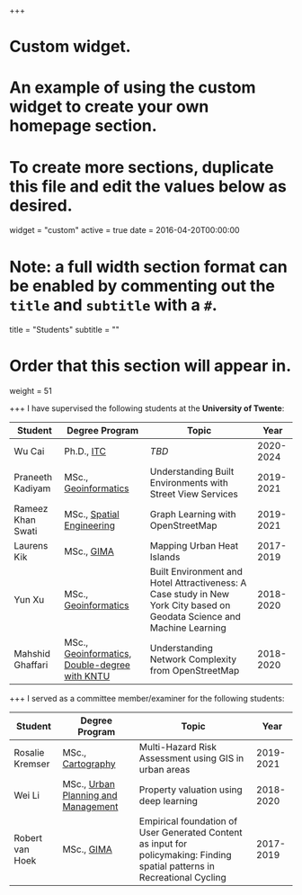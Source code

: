 +++
# Custom widget.
# An example of using the custom widget to create your own homepage section.
# To create more sections, duplicate this file and edit the values below as desired.
widget = "custom"
active = true
date = 2016-04-20T00:00:00

# Note: a full width section format can be enabled by commenting out the `title` and `subtitle` with a `#`.
title = "Students"
subtitle = ""

# Order that this section will appear in.
weight = 51


+++
I have supervised the following students at the **University of Twente**:

Student| Degree Program| Topic | Year
-------|--------| ------|------| 
Wu Cai|Ph.D., [ITC](https://www.itc.nl/research/study-for-phd/)|*TBD*|2020-2024
Praneeth Kadiyam|MSc., [Geoinformatics](https://www.itc.nl/education/studyfinder/geo-information-science-earth-observation/)| Understanding Built Environments with Street View Services|2019-2021
Rameez Khan Swati| MSc., [Spatial Engineering](https://www.utwente.nl/en/education/master/programmes/spatial-engineering/)| Graph Learning with OpenStreetMap|2019-2021
Laurens Kik|MSc., [GIMA](https://www.uu.nl/masters/en/geographical-information-management-and-applications-gima)| Mapping Urban Heat Islands|2017-2019
Yun Xu|MSc., [Geoinformatics](https://www.itc.nl/education/studyfinder/geo-information-science-earth-observation/)| Built Environment and Hotel Attractiveness: A Case study in New York City based on Geodata Science and Machine Learning|2018-2020
Mahshid Ghaffari|MSc., [Geoinformatics, Double-degree with KNTU](https://en.kntu.ac.ir/faculties/geodesy-geomatics-engineering/)|Understanding Network Complexity from OpenStreetMap|2018-2020


+++
I served as a committee member/examiner for the following students:

Student| Degree Program| Topic | Year
-------|--------| ------|------| 
Rosalie Kremser|MSc., [Cartography](https://cartographymaster.eu/)|Multi-Hazard Risk Assessment using GIS in urban areas|2019-2021
Wei Li|MSc., [Urban Planning and Management](https://www.itc.nl/education/studyfinder/geo-information-science-earth-observation/specialization/urban-planning-and-management/)|Property valuation using deep learning|2018-2020
Robert van Hoek|MSc., [GIMA](https://www.uu.nl/masters/en/geographical-information-management-and-applications-gima)| Empirical foundation of User Generated Content as input for policymaking: Finding spatial patterns in Recreational Cycling|2017-2019
